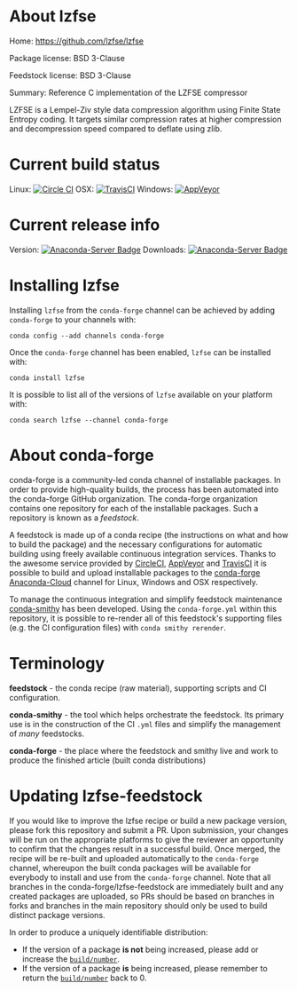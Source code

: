 About lzfse
===========

Home: https://github.com/lzfse/lzfse

Package license: BSD 3-Clause

Feedstock license: BSD 3-Clause

Summary: Reference C implementation of the LZFSE compressor

LZFSE is a Lempel-Ziv style data compression algorithm using Finite State
Entropy coding. It targets similar compression rates at higher compression
and decompression speed compared to deflate using zlib.


Current build status
====================

Linux: [![Circle CI](https://circleci.com/gh/conda-forge/lzfse-feedstock.svg?style=shield)](https://circleci.com/gh/conda-forge/lzfse-feedstock)
OSX: [![TravisCI](https://travis-ci.org/conda-forge/lzfse-feedstock.svg?branch=master)](https://travis-ci.org/conda-forge/lzfse-feedstock)
Windows: [![AppVeyor](https://ci.appveyor.com/api/projects/status/github/conda-forge/lzfse-feedstock?svg=True)](https://ci.appveyor.com/project/conda-forge/lzfse-feedstock/branch/master)

Current release info
====================
Version: [![Anaconda-Server Badge](https://anaconda.org/conda-forge/lzfse/badges/version.svg)](https://anaconda.org/conda-forge/lzfse)
Downloads: [![Anaconda-Server Badge](https://anaconda.org/conda-forge/lzfse/badges/downloads.svg)](https://anaconda.org/conda-forge/lzfse)

Installing lzfse
================

Installing `lzfse` from the `conda-forge` channel can be achieved by adding `conda-forge` to your channels with:

```
conda config --add channels conda-forge
```

Once the `conda-forge` channel has been enabled, `lzfse` can be installed with:

```
conda install lzfse
```

It is possible to list all of the versions of `lzfse` available on your platform with:

```
conda search lzfse --channel conda-forge
```


About conda-forge
=================

conda-forge is a community-led conda channel of installable packages.
In order to provide high-quality builds, the process has been automated into the
conda-forge GitHub organization. The conda-forge organization contains one repository
for each of the installable packages. Such a repository is known as a *feedstock*.

A feedstock is made up of a conda recipe (the instructions on what and how to build
the package) and the necessary configurations for automatic building using freely
available continuous integration services. Thanks to the awesome service provided by
[CircleCI](https://circleci.com/), [AppVeyor](http://www.appveyor.com/)
and [TravisCI](https://travis-ci.org/) it is possible to build and upload installable
packages to the [conda-forge](https://anaconda.org/conda-forge)
[Anaconda-Cloud](http://docs.anaconda.org/) channel for Linux, Windows and OSX respectively.

To manage the continuous integration and simplify feedstock maintenance
[conda-smithy](http://github.com/conda-forge/conda-smithy) has been developed.
Using the ``conda-forge.yml`` within this repository, it is possible to re-render all of
this feedstock's supporting files (e.g. the CI configuration files) with ``conda smithy rerender``.


Terminology
===========

**feedstock** - the conda recipe (raw material), supporting scripts and CI configuration.

**conda-smithy** - the tool which helps orchestrate the feedstock.
                   Its primary use is in the construction of the CI ``.yml`` files
                   and simplify the management of *many* feedstocks.

**conda-forge** - the place where the feedstock and smithy live and work to
                  produce the finished article (built conda distributions)


Updating lzfse-feedstock
========================

If you would like to improve the lzfse recipe or build a new
package version, please fork this repository and submit a PR. Upon submission,
your changes will be run on the appropriate platforms to give the reviewer an
opportunity to confirm that the changes result in a successful build. Once
merged, the recipe will be re-built and uploaded automatically to the
`conda-forge` channel, whereupon the built conda packages will be available for
everybody to install and use from the `conda-forge` channel.
Note that all branches in the conda-forge/lzfse-feedstock are
immediately built and any created packages are uploaded, so PRs should be based
on branches in forks and branches in the main repository should only be used to
build distinct package versions.

In order to produce a uniquely identifiable distribution:
 * If the version of a package **is not** being increased, please add or increase
   the [``build/number``](http://conda.pydata.org/docs/building/meta-yaml.html#build-number-and-string).
 * If the version of a package **is** being increased, please remember to return
   the [``build/number``](http://conda.pydata.org/docs/building/meta-yaml.html#build-number-and-string)
   back to 0.
